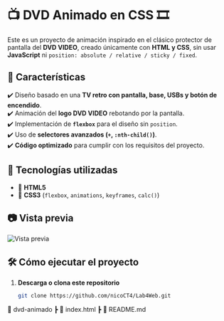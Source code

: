 # 📺 DVD Animado en CSS 🎞️

Este es un proyecto de animación inspirado en el clásico protector de pantalla del **DVD VIDEO**, creado únicamente con **HTML y CSS**, sin usar **JavaScript** ni `position: absolute / relative / sticky / fixed`.

## 📌 Características
✔️ Diseño basado en una **TV retro con pantalla, base, USBs y botón de encendido**.  
✔️ Animación del **logo DVD VIDEO** rebotando por la pantalla.  
✔️ Implementación de **`flexbox`** para el diseño sin `position`.  
✔️ Uso de **selectores avanzados (`+`, `:nth-child()`)**.  
✔️ **Código optimizado** para cumplir con los requisitos del proyecto.

## 🎯 **Tecnologías utilizadas**
- 📄 **HTML5**
- 🎨 **CSS3** (`flexbox`, `animations`, `keyframes`, `calc()`)

## 📷 **Vista previa**
![Vista previa](ruta/de/tu/imagen.png)

## 🛠 **Cómo ejecutar el proyecto**
1. **Descarga o clona este repositorio**  
   ```bash
   git clone https://github.com/nicoCT4/Lab4Web.git
📂 dvd-animado
 ┣ 📜 index.html
 ┣ 📜 README.md
